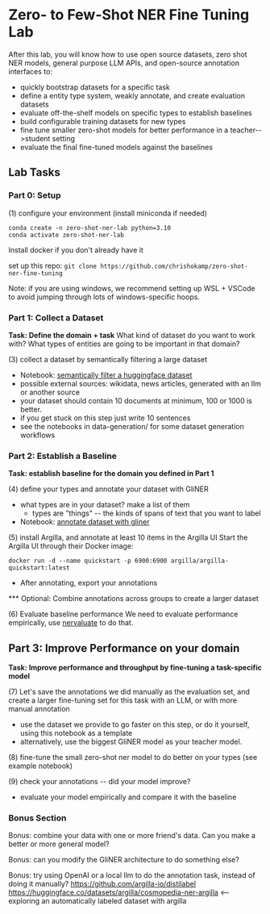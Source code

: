 # Zero- to Few-Shot NER Fine Tuning Lab

After this lab, you will know how to use open source datasets, zero shot NER models, general purpose LLM APIs, and open-source annotation interfaces to:

- quickly bootstrap datasets for a specific task
- define a entity type system, weakly annotate, and create evaluation datasets
- evaluate off-the-shelf models on specific types to establish baselines
- build configurable training datasets for new types
- fine tune smaller zero-shot models for better performance in a teacher-->student setting
- evaluate the final fine-tuned models against the baselines

## Lab Tasks

### Part 0: Setup

(1) configure your environment (install miniconda if needed)
```
conda create -n zero-shot-ner-lab python=3.10
conda activate zero-shot-ner-lab 
```

Install docker if you don't already have it

set up this repo:
`git clone https://github.com/chrishokamp/zero-shot-ner-fine-tuning`

Note: if you are using windows, we recommend setting up WSL + VSCode to avoid jumping through lots of windows-specific hoops. 

### Part 1: Collect a Dataset  

**Task: Define the domain + task** 
What kind of dataset do you want to work with? 
What types of entities are going to be important in that domain?

(3) collect a dataset by semantically filtering a large dataset
- Notebook: [semantically filter a huggingface dataset](notebooks/semantically-filter-a-huggingface-dataset.ipynb)
- possible external sources: wikidata, news articles, generated with an llm or another source
- your dataset should contain 10 documents at minimum, 100 or 1000 is better.
- if you get stuck on this step just write 10 sentences
- see the notebooks in data-generation/ for some dataset generation workflows

### Part 2: Establish a Baseline

**Task: establish baseline for the domain you defined in Part 1**

(4) define your types and annotate your dataset with GliNER 
- what types are in your dataset? make a list of them
  - types are "things" -- the kinds of spans of text that you want to label
- Notebook: [annotate dataset with gliner](notebooks/semantically-filter-a-huggingface-dataset.ipynb)

(5)  install Argilla, and annotate at least 10 items in the Argilla UI
Start the Argilla UI through their Docker image:
```
docker run -d --name quickstart -p 6900:6900 argilla/argilla-quickstart:latest
```
- After annotating, export your annotations


*** Optional: Combine annotations across groups to create a larger dataset

(6) Evaluate baseline performance
We need to evaluate performance empirically, use [nervaluate](https://github.com/MantisAI/nervaluate) to do that. 


## Part 3: Improve Performance on your domain

**Task: Improve performance and throughput by fine-tuning a task-specific model**

(7) Let's save the annotations we did manually as the evaluation set, and create a larger fine-tuning set for this task with an LLM, or with more manual annotation
- use the dataset we provide to go faster on this step, or do it yourself, using this notebook as a template
- alternatively, use the biggest GliNER model as your teacher model. 

(8) fine-tune the small zero-shot ner model to do better on your types (see example notebook)

(9) check your annotations -- did your model improve? 
- evaluate your model empirically and compare it with the baseline

### Bonus Section

Bonus: combine your data with one or more friend's data. Can you make a better or more general model?

Bonus: can you modify the GliNER architecture to do something else?

Bonus: try using OpenAI or a local llm to do the annotation task, instead of doing it manually? https://github.com/argilla-io/distilabel
https://huggingface.co/datasets/argilla/cosmopedia-ner-argilla <-- exploring an automatically labeled dataset with argilla
